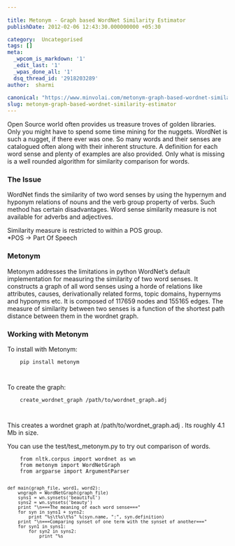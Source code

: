 ```yaml
---
 
title: Metonym - Graph based WordNet Similarity Estimator
publishDate: 2012-02-06 12:43:30.000000000 +05:30

category:  Uncategorised
tags: []
meta:
  _wpcom_is_markdown: '1'
  _edit_last: '1'
  _wpas_done_all: '1'
  dsq_thread_id: '2918203289'
author:  sharmi
 
canonical: "https://www.minvolai.com/metonym-graph-based-wordnet-similarity-estimator/"
slug: metonym-graph-based-wordnet-similarity-estimator
---
```

<p>Open Source world often provides us treasure troves of golden libraries. Only you might have to spend some time mining for the nuggets. WordNet is such a nugget, if there ever was one. So many words and their senses are catalogued often along with their inherent structure. A definition for each word sense and plenty of examples are also provided. Only what is missing is a well rounded algorithm for similarity comparison for words.</p>
<h3>The Issue</h3>
<p>WordNet finds the similarity of two word senses by using the hypernym and hyponym relations of nouns and the verb group property of verbs. Such method has certain disadvantages.  Word sense similarity measure is not available for adverbs and adjectives.</p>
<p>Similarity measure is restricted to within a POS group.<br />
 &#42;POS -&#62; Part Of Speech</p>
<h3>Metonym</h3>
<p>Metonym addresses the limitations in python WordNet’s default implementation for measuring the similarity of two word senses. It constructs a graph of all word senses using a horde of relations like attributes, causes, derivationally related forms, topic domains, hypernyms and hyponyms etc. It is composed of 117659 nodes and 155165 edges. The measure of similarity between two senses is a function of the shortest path distance between them in the wordnet graph.</p>
<h3>Working with Metonym</h3>
<p>To install with Metonym:</p>
<pre><code class="python">    pip install metonym

</code></pre>
<p>To create the graph:</p>
<pre><code class="python">    create_wordnet_graph /path/to/wordnet_graph.adj

</code></pre>
<p>This creates a wordnet graph at /path/to/wordnet&#95;graph.adj . Its roughly 4.1 Mb in size.</p>
<p>You can use the test/test&#95;metonym.py to try out comparison of words.</p>
<pre><code class="python">    from nltk.corpus import wordnet as wn
    from metonym import WordNetGraph
    from argparse import ArgumentParser

    def main(graph_file, word1, word2):
        wngraph = WordNetGraph(graph_file)
        syns1 = wn.synsets('beautiful')
        syns2 = wn.synsets('beauty')
        print "\n===The meaning of each word sense==="
        for syn in syns1 + syns2:
            print "%s\t%s\t%s" %(syn.name, ":", syn.definition)
        print "\n===Comparing synset of one term with the synset of another==="
        for syn1 in syns1:
            for syn2 in syns2:
                print "%s

</code></pre>
